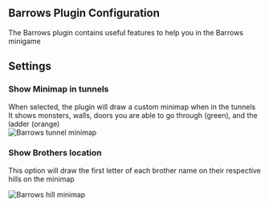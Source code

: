 ## Barrows Plugin Configuration
The Barrows plugin contains useful features to help you in the Barrows minigame

## Settings
### Show Minimap in tunnels
When selected, the plugin will draw a custom minimap when in the tunnels  
It shows monsters, walls, doors you are able to go through (green), and the ladder (orange)  
![Barrows tunnel minimap](https://i.imgur.com/crAsTaz.png)

### Show Brothers location  
This option will draw the first letter of each brother name on their respective hills on the minimap  

![Barrows hill minimap](https://i.imgur.com/7PQdzcn.png)